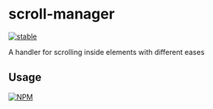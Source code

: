 # scroll-manager

[![stable](http://badges.github.io/stability-badges/dist/stable.svg)](http://github.com/badges/stability-badges)

A handler for scrolling inside elements with different eases

## Usage

[![NPM](https://nodei.co/npm/scroll-manager.png)](https://www.npmjs.com/package/scroll-manager)
